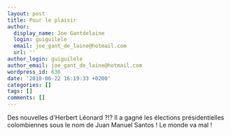 ```yaml
---
layout: post
title: Pour le plaisir
author:
  display_name: Joe Gantdelaine
  login: guiguilele
  email: joe_gant_de_laine@hotmail.com
  url: ''
author_login: guiguilele
author_email: joe_gant_de_laine@hotmail.com
wordpress_id: 636
date: '2010-06-22 16:19:33 +0200'
categories: []
tags: []
comments: []
---
```

Des nouvelles d'Herbert Léonard ?!? Il a gagné les élections présidentielles colombiennes sous le nom de Juan Manuel Santos ! Le monde va mal !
